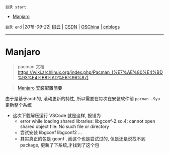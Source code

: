 `目录 start`
 
- [Manjaro](#manjaro)

`目录 end` |_2018-09-22_| [码云](https://gitee.com/gin9) | [CSDN](http://blog.csdn.net/kcp606) | [OSChina](https://my.oschina.net/kcp1104) | [cnblogs](http://www.cnblogs.com/kuangcp)
****************************************
# Manjaro

> pacman 文档 https://wiki.archlinux.org/index.php/Pacman_(%E7%AE%80%E4%BD%93%E4%B8%AD%E6%96%87)

> [Manjaro 安装配置简要](https://blog.csdn.net/ouening/article/details/79633966)

 由于是基于arch的, 滚动更新的特性, 所以需要在每次在安装软件前 `pacman -Syu` 更新整个系统
 - 这次下载解压运行 VSCode 就是这样, 报错为 
    - error while loading shared libraries: libgconf-2.so.4: cannot open shared object file: No such file or directory
    - 尝试安装 libgconf libgconf2 ...
    - 其实真正的包是 gconf , 而这个也是尝试过的,  但是还是说找不到package, 更新了下系统,才找到了这个包

